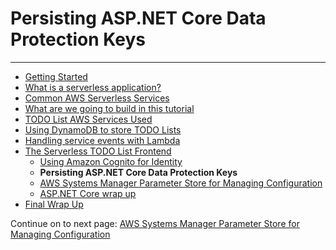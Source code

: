 # Persisting ASP.NET Core Data Protection Keys

<!-- Generated Navigation -->
---

* [Getting Started](../GettingStarted.md)
* [What is a serverless application?](../WhatIsServerless.md)
* [Common AWS Serverless Services](../CommonServerlessServices.md)
* [What are we going to build in this tutorial](../WhatAreWeBuilding.md)
* [TODO List AWS Services Used](../TODOListServices.md)
* [Using DynamoDB to store TODO Lists](../DynamoDBModule/WhatIsDynamoDB.md)
* [Handling service events with Lambda](../StreamProcessing/ServiceEvents.md)
* [The Serverless TODO List Frontend](../ASP.NETCoreFrontend/TheFrontend.md)
  * [Using Amazon Cognito for Identity](../ASP.NETCoreFrontend/WebIdentity.md)
  * **Persisting ASP.NET Core Data Protection Keys**
  * [AWS Systems Manager Parameter Store for Managing Configuration](../ASP.NETCoreFrontend/ParameterStoreConfigurationProvider.md)
  * [ASP.NET Core wrap up](../ASP.NETCoreFrontend/FrontendWrapup.md)
* [Final Wrap Up](../FinalWrapup.md)

Continue on to next page: [AWS Systems Manager Parameter Store for Managing Configuration](../ASP.NETCoreFrontend/ParameterStoreConfigurationProvider.md)

